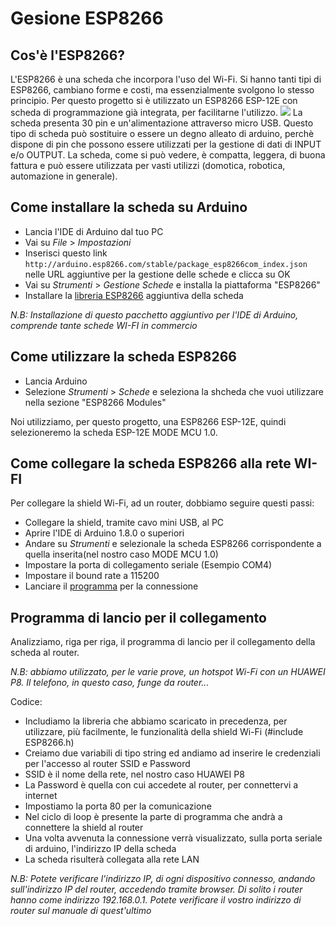 # Gesione ESP8266

## Cos'è l'ESP8266?
L'ESP8266 è una scheda che incorpora l'uso del Wi-Fi.
Si hanno tanti tipi di ESP8266, cambiano forme e costi, ma essenzialmente svolgono lo stesso principio.
Per questo progetto si è utilizzato un ESP8266 ESP-12E con scheda di programmazione già integrata, per facilitarne l'utilizzo.
<img src="https://i.imgbox.com/NBxGte5C.jpg"/>
La scheda presenta 30 pin e un'alimentazione attraverso micro USB.
Questo tipo di scheda può sostituire o essere un degno alleato di arduino, perchè dispone di pin che possono essere utilizzati per la gestione di dati di INPUT e/o OUTPUT.
La scheda, come si può vedere, è compatta, leggera, di buona fattura e può essere utilizzata per vasti utilizzi (domotica, robotica, automazione in generale).


## Come installare la scheda su Arduino
* Lancia l'IDE di Arduino dal tuo PC
* Vai su *File* > *Impostazioni*
* Inserisci questo link `http://arduino.esp8266.com/stable/package_esp8266com_index.json` nelle URL aggiuntive per la gestione delle schede e clicca su OK
* Vai su *Strumenti* > *Gestione Schede* e installa la piattaforma "ESP8266"
* Installare la [libreria ESP8266](https://github.com/googlesamples/firebase-arduino/archive/master.zip) aggiuntiva della scheda

*N.B: Installazione di questo pacchetto aggiuntivo per l'IDE di Arduino, comprende tante schede WI-FI in commercio*

## Come utilizzare la scheda ESP8266
* Lancia Arduino
* Selezione *Strumenti* > *Schede* e seleziona la shcheda che vuoi utilizzare nella sezione "ESP8266 Modules"

Noi utilizziamo, per questo progetto, una ESP8266 ESP-12E, quindi selezioneremo la scheda ESP-12E MODE MCU 1.0.


## Come collegare la scheda ESP8266 alla rete WI-FI
Per collegare la shield Wi-Fi, ad un router, dobbiamo seguire questi passi:
* Collegare la shield, tramite cavo mini USB, al PC
* Aprire l'IDE di Arduino 1.8.0 o superiori
* Andare su *Strumenti* e selezionale la scheda ESP8266 corrispondente a quella inserita(nel nostro caso MODE MCU 1.0)
* Impostare la porta di collegamento seriale (Esempio COM4)
* Impostare il bound rate a 115200
* Lanciare il [programma](https://github.com/domoticawifi/Network-nodes/blob/master/sketch_Connessione_Rete_WiFi.ino) per la connessione

## Programma di lancio per il collegamento
Analizziamo, riga per riga, il programma di lancio per il collegamento della scheda al router.

*N.B: abbiamo utilizzato, per le varie prove, un hotspot Wi-Fi con un HUAWEI P8. Il telefono, in questo caso, funge da router...*

Codice:
* Includiamo la libreria che abbiamo scaricato in precedenza, per utilizzare, più facilmente, le funzionalità della shield Wi-Fi (#include ESP8266.h)
* Creiamo due variabili di tipo string ed andiamo ad inserire le credenziali per l'accesso al router SSID e Password
* SSID è il nome della rete, nel nostro caso HUAWEI P8
* La Password è quella con cui accedete al router, per connettervi a internet
* Impostiamo la porta 80 per la comunicazione
* Nel ciclo di loop è presente la parte di programma che andrà a connettere la shield al router
* Una volta avvenuta la connessione verrà visualizzato, sulla porta seriale di arduino, l'indirizzo IP della scheda
* La scheda risulterà collegata alla rete LAN

*N.B: Potete verificare l'indirizzo IP, di ogni dispositivo connesso, andando sull'indirizzo IP del router, accedendo tramite browser. Di solito i router hanno come indirizzo 192.168.0.1. Potete verificare il vostro indirizzo di router sul manuale di quest'ultimo*
